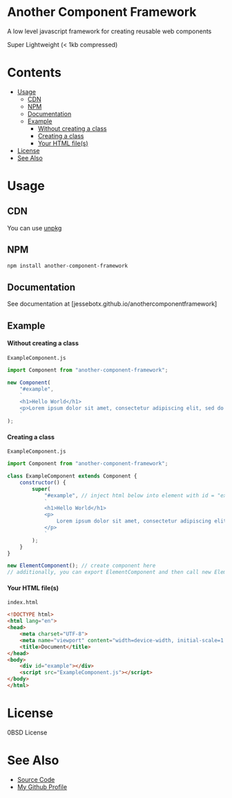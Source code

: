 # Another Component Framework <!-- omit in toc -->
A low level javascript framework for creating reusable web components

Super Lightweight (< 1kb compressed)
# Contents <!-- omit in toc -->
- [Usage](#usage)
  - [CDN](#cdn)
  - [NPM](#npm)
  - [Documentation](#documentation)
  - [Example](#example)
      - [Without creating a class](#without-creating-a-class)
      - [Creating a class](#creating-a-class)
      - [Your HTML file(s)](#your-html-files)
- [License](#license)
- [See Also](#see-also)

# Usage
## CDN 
You can use [unpkg](https://unpkg.com/)

## NPM
```bash
npm install another-component-framework
```

## Documentation
See documentation at [jessebotx.github.io/anothercomponentframework]

## Example
#### Without creating a class
`ExampleComponent.js`
```js
import Component from "another-component-framework";

new Component(
    "#example",
    `
    <h1>Hello World</h1>
    <p>Lorem ipsum dolor sit amet, consectetur adipiscing elit, sed do eiusmod tempor incididunt ut labore et dolore magna aliqua. Ut enim ad minim veniam, quis nostrud exercitation ullamco laboris nisi ut aliquip ex ea commodo consequat. Duis aute irure dolor in reprehenderit in voluptate velit esse cillum dolore eu fugiat nulla pariatur. Excepteur sint occaecat cupidatat non proident, sunt in culpa qui officia deserunt mollit anim id est laborum.</p>
    `
);
```

#### Creating a class
`ExampleComponent.js`
```js
import Component from "another-component-framework";

class ExampleComponent extends Component {
    constructor() {
        super(
            "#example", // inject html below into element with id = "example" ( this gets passed into document.querySelectorAll() )
            `
            <h1>Hello World</h1>
            <p>
                Lorem ipsum dolor sit amet, consectetur adipiscing elit, sed do eiusmod tempor incididunt ut labore et dolore magna aliqua. Ut enim ad minim veniam, quis nostrud exercitation ullamco laboris nisi ut aliquip ex ea commodo consequat. Duis aute irure dolor in reprehenderit in voluptate velit esse cillum dolore eu fugiat nulla pariatur. Excepteur sint occaecat cupidatat non proident, sunt in culpa qui officia deserunt mollit anim id est laborum.
            </p>
            `
        );
    }
}

new ElementComponent(); // create component here
// additionally, you can export ElementComponent and then call new ElementComponent() in a different file
```

#### Your HTML file(s)
`index.html`
```html
<!DOCTYPE html>
<html lang="en">
<head>
    <meta charset="UTF-8">
    <meta name="viewport" content="width=device-width, initial-scale=1.0">
    <title>Document</title>
</head>
<body>
    <div id="example"></div>
    <script src="ExampleComponent.js"></script>
</body>
</html>
```

# License
0BSD License

# See Also
- [Source Code](https://github.com/JessebotX/AnotherComponentFramework)
- [My Github Profile](https://github.com/JessebotX)
